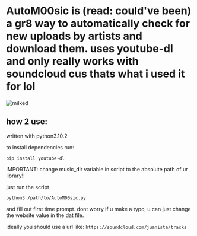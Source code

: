 # AutoM00sic is (read: could've been) a gr8 way to automatically check for new uploads by artists and download them. uses youtube-dl and only really works with soundcloud cus thats what i used it for lol

![milked](https://cdn.discordapp.com/attachments/310843140976148482/900958098531946506/milked.png)

## how 2 use:

written with python3.10.2 

to install dependencies run: 

`pip install youtube-dl`

IMPORTANT: change music_dir variable in script to the absolute path of ur library!!

just run the script

`python3 /path/to/AutoM00sic.py`

and fill out first time prompt. dont worry if u make a typo, u can just change the website value in the dat file.  

ideally you should use a url like: `https://soundcloud.com/juanista/tracks`
